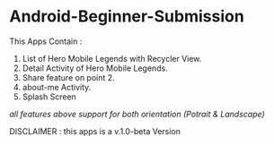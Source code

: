 # Android-Beginner-Submission

This Apps Contain :
1. List of Hero Mobile Legends with Recycler View.
2. Detail Activity of Hero Mobile Legends.
3. Share feature on point 2.
4. about-me Activity.
5. Splash Screen

*all features above support for both orientation (Potrait & Landscape)*

DISCLAIMER : this apps is a v.1.0-beta Version
